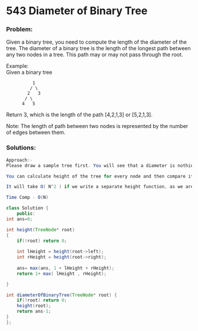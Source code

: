 # 543 Diameter of Binary Tree

### Problem:

Given a binary tree, you need to compute the length of the diameter of the tree. The diameter of a binary tree is the length of the longest path between any two nodes in a tree. This path may or may not pass through the root.

Example:  
Given a binary tree

```
          1
         / \
        2   3
       / \     
      4   5
```

Return 3, which is the length of the path \[4,2,1,3\] or \[5,2,1,3\].

Note: The length of path between two nodes is represented by the number of edges between them.

### Solutions:

```java
Approach:-
Please draw a sample tree first. You will see that a diameter is nothing but maximum( left height +right height+1) for a node. Keep updating this value for every node.

You can calculate height of the tree for every node and then compare it with the value (in this case "ans" ). The return value is the height of the tree for a node.

It will take O( N^2 ) if we write a separate height function, as we are visiting each node twice. Why not, visit the tree once and calculate height in the same recursion keep a check on "ans".

Time Comp - O(N)

class Solution {
	public:
int ans=0;

int height(TreeNode* root)
{
    if(!root) return 0;
    
    int lHeight = height(root->left);
    int rHeight = height(root->right);
    
    ans= max(ans, 1 + lHeight + rHeight);
    return 1+ max( lHeight , rHeight);

}

int diameterOfBinaryTree(TreeNode* root) {
    if(!root) return 0;
    height(root);
    return ans-1;
}
};
```



